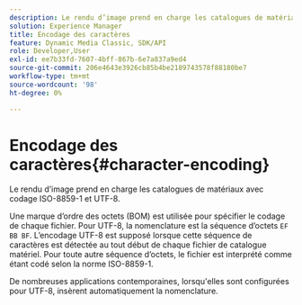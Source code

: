 ```yaml
---
description: Le rendu d’image prend en charge les catalogues de matériaux avec codage ISO-8859-1 et UTF-8.
solution: Experience Manager
title: Encodage des caractères
feature: Dynamic Media Classic, SDK/API
role: Developer,User
exl-id: ee7b33fd-7607-4bff-867b-6e7a837a9ed4
source-git-commit: 206e4643e3926cb85b4be2189743578f88180be7
workflow-type: tm+mt
source-wordcount: '98'
ht-degree: 0%

---
```


# Encodage des caractères{#character-encoding}

Le rendu d’image prend en charge les catalogues de matériaux avec codage ISO-8859-1 et UTF-8.

Une marque d’ordre des octets (BOM) est utilisée pour spécifier le codage de chaque fichier. Pour UTF-8, la nomenclature est la séquence d’octets `EF BB BF`. L’encodage UTF-8 est supposé lorsque cette séquence de caractères est détectée au tout début de chaque fichier de catalogue matériel. Pour toute autre séquence d’octets, le fichier est interprété comme étant codé selon la norme ISO-8859-1.

De nombreuses applications contemporaines, lorsqu&#39;elles sont configurées pour UTF-8, insèrent automatiquement la nomenclature.
